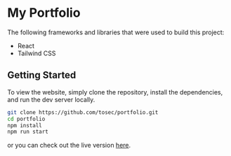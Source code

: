 # My Portfolio

The following frameworks and libraries that were used to build this project:

- React
- Tailwind CSS

## Getting Started

To view the website, simply clone the repository, install the dependencies, and run the dev server locally.

```bash
git clone https://github.com/tosec/portfolio.git
cd portfolio
npm install
npm run start
```
or you can check out the live version [here](https://www.tosec.site/).
